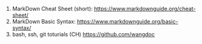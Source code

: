 1. MarkDown Cheat Sheet (short): <https://www.markdownguide.org/cheat-sheet/> 
2. MarkDown Basic Syntax: <https://www.markdownguide.org/basic-syntax/>
3. bash, ssh, git toturials (CH) <https://github.com/wangdoc>
